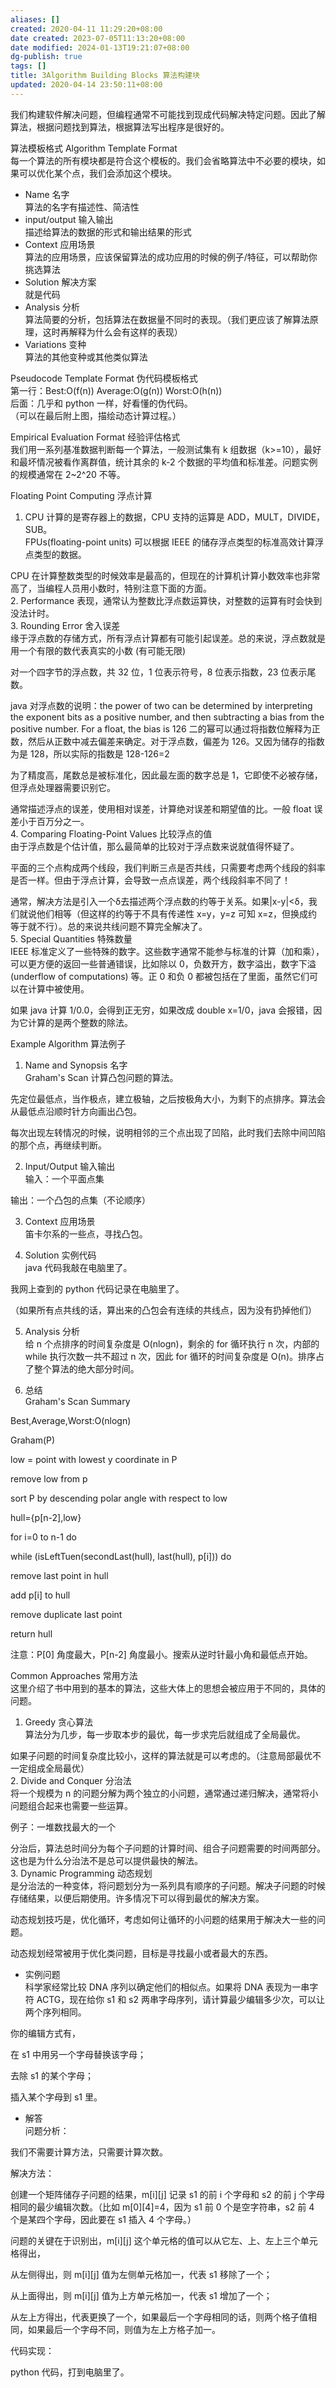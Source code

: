 ```yaml
---
aliases: []
created: 2020-04-11 11:29:20+08:00
date created: 2023-07-05T11:13:20+08:00
date modified: 2024-01-13T19:21:07+08:00
dg-publish: true
tags: []
title: 3Algorithm Building Blocks 算法构建块
updated: 2020-04-14 23:50:11+08:00
---
```


我们构建软件解决问题，但编程通常不可能找到现成代码解决特定问题。因此了解算法，根据问题找到算法，根据算法写出程序是很好的。

算法模板格式 Algorithm Template Format  
每一个算法的所有模块都是符合这个模板的。我们会省略算法中不必要的模块，如果可以优化某个点，我们会添加这个模块。
- Name 名字  
算法的名字有描述性、简洁性
- input/output 输入输出  
描述给算法的数据的形式和输出结果的形式
- Context 应用场景  
算法的应用场景，应该保留算法的成功应用的时候的例子/特征，可以帮助你挑选算法
- Solution 解决方案  
就是代码
- Analysis 分析  
算法简要的分析，包括算法在数据量不同时的表现。（我们更应该了解算法原理，这时再解释为什么会有这样的表现）
- Variations 变种  
算法的其他变种或其他类似算法

Pseudocode Template Format 伪代码模板格式  
第一行：Best:O(f(n)) Average:O(g(n)) Worst:O(h(n))  
后面：几乎和 python 一样，好看懂的伪代码。  
（可以在最后附上图，描绘动态计算过程。）

Empirical Evaluation Format 经验评估格式  
我们用一系列基准数据判断每一个算法，一般测试集有 k 组数据（k\>=10），最好和最坏情况被看作离群值，统计其余的 k-2 个数据的平均值和标准差。问题实例的规模通常在 2\~2^20 不等。

Floating Point Computing 浮点计算
1.  CPU 计算的是寄存器上的数据，CPU 支持的运算是 ADD，MULT，DIVIDE，SUB。  
FPUs(floating-point units) 可以根据 IEEE 的储存浮点类型的标准高效计算浮点类型的数据。

CPU 在计算整数类型的时候效率是最高的，但现在的计算机计算小数效率也非常高了，当编程人员用小数时，特别注意下面的方面。  
2.  Performance 表现，通常认为整数比浮点数运算快，对整数的运算有时会快到没法计时。  
3.  Rounding Error 舍入误差  
缘于浮点数的存储方式，所有浮点计算都有可能引起误差。总的来说，浮点数就是用一个有限的数代表真实的小数 (有可能无限)

对一个四字节的浮点数，共 32 位，1 位表示符号，8 位表示指数，23 位表示尾数。

java 对浮点数的说明：the power of two can be determined by interpreting the exponent bits as a positive number, and then subtracting a bias from the positive number. For a float, the bias is 126 二的幂可以通过将指数位解释为正数，然后从正数中减去偏差来确定。对于浮点数，偏差为 126。又因为储存的指数为是 128，所以实际的指数是 128-126=2

为了精度高，尾数总是被标准化，因此最左面的数字总是 1，它即使不必被存储，但浮点处理器需要识别它。

通常描述浮点的误差，使用相对误差，计算绝对误差和期望值的比。一般 float 误差小于百万分之一。  
4.  Comparing Floating-Point Values 比较浮点的值  
由于浮点数是个估计值，那么最简单的比较对于浮点数来说就值得怀疑了。

平面的三个点构成两个线段，我们判断三点是否共线，只需要考虑两个线段的斜率是否一样。但由于浮点计算，会导致一点点误差，两个线段斜率不同了！

通常，解决方法是引入一个δ去描述两个浮点数的约等于关系。如果\|x-y\|\<δ，我们就说他们相等（但这样的约等于不具有传递性 x=y，y=z 可知 x=z，但换成约等于就不行）。总的来说共线问题不算完全解决了。  
5.  Special Quantities 特殊数量  
IEEE 标准定义了一些特殊的数字。这些数字通常不能参与标准的计算（加和乘），可以更方便的返回一些普通错误，比如除以 0，负数开方，数字溢出，数字下溢 (underflow of computations) 等。正 0 和负 0 都被包括在了里面，虽然它们可以在计算中被使用。

如果 java 计算 1/0.0，会得到正无穷，如果改成 double x=1/0，java 会报错，因为它计算的是两个整数的除法。

Example Algorithm 算法例子

1.  Name and Synopsis 名字  
Graham's Scan 计算凸包问题的算法。

先定位最低点，当作极点，建立极轴，之后按极角大小，为剩下的点排序。算法会从最低点沿顺时针方向画出凸包。

每次出现左转情况的时候，说明相邻的三个点出现了凹陷，此时我们去除中间凹陷的那个点，再继续判断。

2.  Input/Output 输入输出  
输入：一个平面点集

输出：一个凸包的点集（不论顺序）

3.  Context 应用场景  
笛卡尔系的一些点，寻找凸包。

4.  Solution 实例代码  
java 代码我敲在电脑里了。

我网上查到的 python 代码记录在电脑里了。

（如果所有点共线的话，算出来的凸包会有连续的共线点，因为没有扔掉他们）

5.  Analysis 分析  
给 n 个点排序的时间复杂度是 O(nlogn)，剩余的 for 循环执行 n 次，内部的 while 执行次数一共不超过 n 次，因此 for 循环的时间复杂度是 O(n)。排序占了整个算法的绝大部分时间。

6.  总结  
Graham's Scan Summary

Best,Average,Worst:O(nlogn)

Graham(P)

low = point with lowest y coordinate in P

remove low from p

sort P by descending polar angle with respect to low

hull={p\[n-2\],low}

for i=0 to n-1 do

while (isLeftTuen(secondLast(hull), last(hull), p\[i\])) do

remove last point in hull

add p\[i\] to hull

remove duplicate last point

return hull

注意：P\[0\] 角度最大，P\[n-2\] 角度最小。搜索从逆时针最小角和最低点开始。

Common Approaches 常用方法  
这里介绍了书中用到的基本的算法，这些大体上的思想会被应用于不同的，具体的问题。
1.  Greedy 贪心算法  
算法分为几步，每一步取本步的最优，每一步求完后就组成了全局最优。

如果子问题的时间复杂度比较小，这样的算法就是可以考虑的。（注意局部最优不一定组成全局最优）  
2.  Divide and Conquer 分治法  
将一个规模为 n 的问题分解为两个独立的小问题，通常通过递归解决，通常将小问题组合起来也需要一些运算。

例子：一堆数找最大的一个

分治后，算法总时间分为每个子问题的计算时间、组合子问题需要的时间两部分。这也是为什么分治法不是总可以提供最快的解法。  
3.  Dynamic Programming 动态规划  
是分治法的一种变体，将问题划分为一系列具有顺序的子问题。解决子问题的时候存储结果，以便后期使用。许多情况下可以得到最优的解决方案。

动态规划技巧是，优化循环，考虑如何让循环的小问题的结果用于解决大一些的问题。

动态规划经常被用于优化类问题，目标是寻找最小或者最大的东西。
- 实例问题  
科学家经常比较 DNA 序列以确定他们的相似点。如果将 DNA 表现为一串字符 ACTG，现在给你 s1 和 s2 两串字母序列，请计算最少编辑多少次，可以让两个序列相同。

你的编辑方式有，

在 s1 中用另一个字母替换该字母；

去除 s1 的某个字母；

插入某个字母到 s1 里。
- 解答  
问题分析：

我们不需要计算方法，只需要计算次数。

解决方法：

创建一个矩阵储存子问题的结果，m\[i\]\[j\] 记录 s1 的前 i 个字母和 s2 的前 j 个字母相同的最少编辑次数。（比如 m\[0\]\[4\]=4，因为 s1 前 0 个是空字符串，s2 前 4 个是某四个字母，因此要在 s1 插入 4 个字母。）

问题的关键在于识别出，m\[i\]\[j\] 这个单元格的值可以从它左、上、左上三个单元格得出，

从左侧得出，则 m\[i\]\[j\] 值为左侧单元格加一，代表 s1 移除了一个；

从上面得出，则 m\[i\]\[j\] 值为上方单元格加一，代表 s1 增加了一个；

从左上方得出，代表更换了一个，如果最后一个字母相同的话，则两个格子值相同，如果最后一个字母不同，则值为左上方格子加一。

代码实现：

python 代码，打到电脑里了。